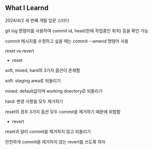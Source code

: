 ## What I Learnd
2024/4/2 세 번째 개발 입문 스터디

git log 명령어를 사용하여 commit id, head(현재 작업중인 위치) 등을 확인 가능

commit 메시지를 수정하고 싶을 때는 commit --amend 명령어 사용

reset vs revert

- reset 

soft, mixed, hard의 3가지 옵션이 존재함 

soft: staging area로 되돌리기

mixed: default값이며 working directory로 되돌리기

hard: 변경 사항을 모두 제거하기

reset의 경우 3가지 옵션 모두 commit을 제거하기 때문에 위험함

- revert 

reset과 달리 commit을 제거하지 않고 되돌리기

안전하게 commit을 제거하지 않는 revert를 쓰도록 하자
